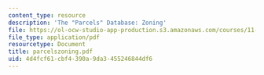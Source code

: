 ```yaml
---
content_type: resource
description: 'The "Parcels" Database: Zoning'
file: https://ol-ocw-studio-app-production.s3.amazonaws.com/courses/11-521-spatial-database-management-and-advanced-geographic-information-systems-spring-2003/4d4fcf61cbf4390a9da3455246844df6_parcelszoning.pdf
file_type: application/pdf
resourcetype: Document
title: parcelszoning.pdf
uid: 4d4fcf61-cbf4-390a-9da3-455246844df6
---
```

